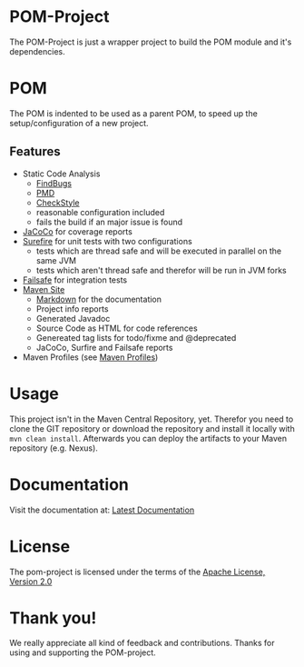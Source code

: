 # POM-Project

The POM-Project is just a wrapper project to build the POM module and it's dependencies.


# POM

The POM is indented to be used as a parent POM, to speed up the setup/configuration of a new project.

## Features

* Static Code Analysis
    * [FindBugs](http://findbugs.sourceforge.net/)
    * [PMD](http://pmd.sourceforge.net/)
    * [CheckStyle](http://checkstyle.sourceforge.net/)
    * reasonable configuration included
    * fails the build if an major issue is found
* [JaCoCo](http://www.eclemma.org/jacoco/) for coverage reports
* [Surefire](https://maven.apache.org/surefire/) for unit tests with two configurations
    * tests which are thread safe and will be executed in parallel on the same JVM
    * tests which aren't thread safe and therefor will be run in JVM forks
* [Failsafe](https://maven.apache.org/surefire/maven-failsafe-plugin/) for integration tests
* [Maven Site](https://maven.apache.org/plugins/maven-site-plugin/)
    * [Markdown](https://en.wikipedia.org/wiki/Markdown) for the documentation
    * Project info reports
    * Generated Javadoc
    * Source Code as HTML for code references
    * Genereated tag lists for todo/fixme and @deprecated
    * JaCoCo, Surfire and Failsafe reports
* Maven Profiles (see [Maven Profiles](maven-profiles.html))


# Usage

This project isn't in the Maven Central Repository, yet.
Therefor you need to clone the GIT repository or download the repository and install it locally with ```mvn clean install```.
Afterwards you can deploy the artifacts to your Maven repository (e.g. Nexus).


# Documentation

Visit the documentation at: [Latest Documentation](https://rseiler.github.io/pom-project/pom/index.html)


# License

The pom-project is licensed under the terms of the
[Apache License, Version 2.0](https://www.apache.org/licenses/LICENSE-2.0.html)


# Thank you!

We really appreciate all kind of feedback and contributions. Thanks for using and supporting the POM-project.